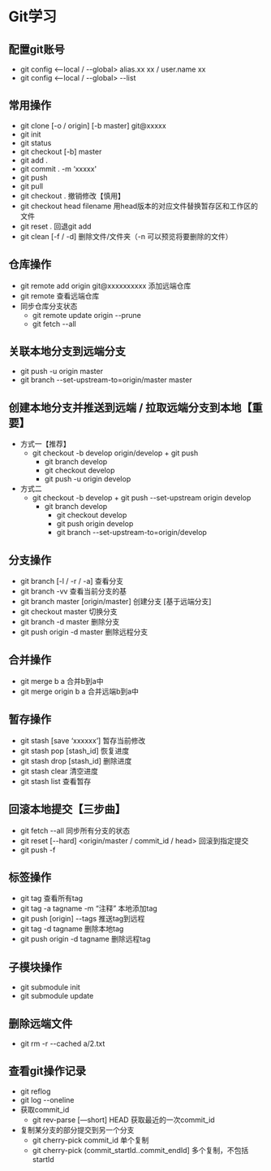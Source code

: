 # Git学习

## 配置git账号

* git config  <--local / --global> alias.xx xx / user.name xx
* git config <--local / --global> --list

## 常用操作

* git clone [-o / origin] [-b master] git@xxxxx
* git init
* git status
* git checkout [-b] master
* git add .
* git commit . -m ‘xxxxx'
* git push
* git pull
* git checkout . 撤销修改【慎用】
* git checkout head filename 用head版本的对应文件替换暂存区和工作区的文件
* git reset .  回退git add
* git clean [-f / -d] 删除文件/文件夹（-n 可以预览将要删除的文件）

## 仓库操作

* git remote add origin git@xxxxxxxxxx   添加远端仓库
* git remote  查看远端仓库
* 同步仓库分支状态
  * git remote update origin --prune
  * git fetch --all

## 关联本地分支到远端分支

* git push -u origin master
* git branch --set-upstream-to=origin/master master

## 创建本地分支并推送到远端 / 拉取远端分支到本地【重要】

* 方式一【推荐】
  * git checkout -b develop origin/develop   +   git push
    * git branch develop
    * git checkout develop
    * git push -u origin develop
* 方式二
  * git checkout -b develop   +   git push --set-upstream origin develop
    * git branch develop
      * git checkout develop
      * git push origin develop
      * git branch --set-upstream-to=origin/develop

## 分支操作

* git branch [-l / -r / -a] 查看分支
* git branch -vv 查看当前分支的基
* git branch master [origin/master] 创建分支 [基于远端分支]
* git checkout master 切换分支
* git branch -d master 删除分支
* git push origin -d master 删除远程分支

## 合并操作

* git merge b a 合并b到a中
* git merge origin b a 合并远端b到a中

## 暂存操作

* git stash [save ‘xxxxxx’] 暂存当前修改
* git stash pop [stash_id] 恢复进度
* git stash drop [stash_id] 删除进度
* git stash clear 清空进度
* git stash list 查看暂存

## 回滚本地提交【三步曲】

* git fetch --all  同步所有分支的状态
* git reset [--hard]  <origin/master / commit_id / head>   回滚到指定提交
* git push -f

## 标签操作

* git tag 查看所有tag
* git tag -a tagname -m “注释”   本地添加tag
* git push [origin] --tags 推送tag到远程
* git tag -d tagname 删除本地tag
* git push origin -d tagname 删除远程tag

## 子模块操作

* git submodule init
* git submodule update

## 删除远端文件

* git rm -r --cached a/2.txt

## 查看git操作记录

* git reflog
* git log --oneline
* 获取commit_id
  * git rev-parse  [—short] HEAD 获取最近的一次commit_id
* 复制某分支的部分提交到另一个分支
  * git cherry-pick commit_id 单个复制
  * git cherry-pick (commit_startId..commit_endId] 多个复制，不包括startId
